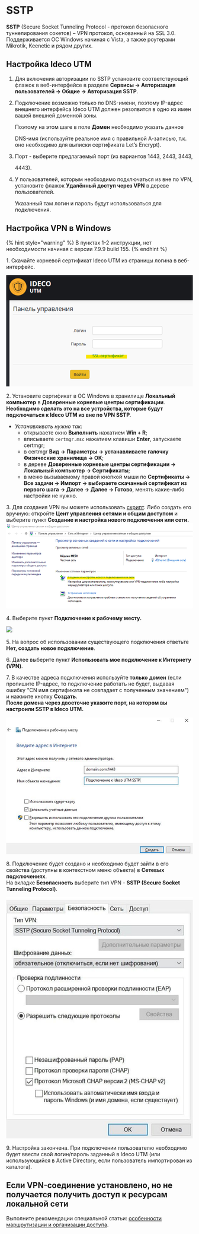 # SSTP

**SSTP** (Secure Socket Tunneling Protocol - протокол безопасного туннелирования сокетов) – VPN протокол, основанный на SSL 3.0. Поддерживается ОС Windows начиная с Vista, а также роутерами Mikrotik, Keenetic и рядом других.

## Настройка Ideco UTM

1. Для включения авторизации по SSTP установите соответствующий флажок в веб-интерфейсе в разделе **Сервисы -> Авторизация пользователей -> Общие -> Авторизация SSTP**.
2.  Подключение возможно только по DNS-имени, поэтому IP-адрес внешнего интерфейса Ideco UTM должен резолвится в одно из имен вашей внешней доменной зоны. &#x20;

    Поэтому на этом шаге в поле **Домен** необходимо указать данное

    DNS-имя (используйте реальное имя с правильной А-записью, т.к. оно необходимо для выписки сертификата Let’s Encrypt).
3.  Порт - выберите предлагаемый порт (из вариантов 1443, 2443, 3443,

    4443\).
4.  У пользователей, которым необходимо подключаться из вне по VPN, установите флажок **Удалённый доступ через VPN** в дереве пользователей. &#x20;

    Указанный там логин и пароль будут использоваться для подключения.

## Настройка VPN в Windows

{% hint style="warning" %}
В пунктах 1-2 инструкции, нет необходимости начиная с версии 7.9.9 build 155.
{% endhint %}

1\. Скачайте корневой сертификат Ideco UTM из страницы логина в веб-интерфейс.

![](../../../../attachments/11239484/11239500.png)

2\. Установите сертификат в ОС Windows в хранилище **Локальный компьютер** в **Доверенные корневые центры сертификации**.\
**Необходимо сделать это на все устройства, которые будут подключаться к Ideco UTM из вне по VPN SSTP**_._

* _Устанавливать нужно так:_ &#x20;
  * открываете окно **Выполнить** нажатием **Win + R**; &#x20;
  * вписываете `certmgr.msc` нажатием клавиши **Enter**, запускаете certmgr; &#x20;
  * в certmgr **Вид -> Параметры -> устанавливаете галочку Физические хранилища -> OK**; &#x20;
  * в дереве **Доверенные корневые центры сертификации -> Локальный компьютер -> Сертификаты**; &#x20;
  * в меню вызываемому правой кнопкой мыши по **Сертификаты -> Все задачи -> Импорт -> выбираете скачанный сертификат из первого шага -> Далее -> Далее -> Готово**, менять какие-либо настройки не нужно. &#x20;

3\. Для создания VPN вы можете использовать [скрипт](skript\_avtomaticheskogo\_sozdaniya\_polzovatelskikh\_podklyuchenii\_po\_sstp.md). Либо создать его вручную: откройте **Цент управления сетями и общим доступом** и выберите пункт **Создание и настройка нового подключения или сети.**\
![](../../../../attachments/11239484/11239499.png)

4\. Выберите пункт **Подключение к рабочему месту.**

![](<../../../../.gitbook/assets/подключение\_к\_рабочему\_месту (1) (1) (2).jpeg>)

5\. На вопрос об использовании существующего подключения ответьте **Нет, создать новое подключение**.

6\. Далее выберите пункт **Использовать мое подключение к Интернету (VPN)**.

7\. В качестве адреса подключения используйте **только** **домен** (если пропишите IP-адрес, то подключение работать не будет, выдавая ошибку "CN имя сертификата не совпадает с полученным значением") и нажмите кнопку **Создать**.\
**После домена через двоеточие укажите порт, на котором вы настроили SSTP в Ideco UTM.**

![](../../../../attachments/11239484/16842763.jpg)

8\. Подключение будет создано и необходимо будет зайти в его свойства (доступны в контекстном меню объекта) в **Сетевых подключениях**.\
На вкладке **Безопасность** выберите тип VPN - **SSTP (Secure Socket Tunneling Protocol)**.

![](../../../../attachments/11239484/24936449.jpg)

9\. Настройка закончена. При подключении пользователю необходимо будет ввести свой логин/пароль заданный в Ideco UTM (или использующийся в Active Directory, если пользователь импортирован из каталога).

## Если VPN-соединение установлено, но не получается получить доступ к ресурсам локальной сети

Выполните рекомендации специальной статьи: [особенности маршрутизации и организации доступа](../features.md).

